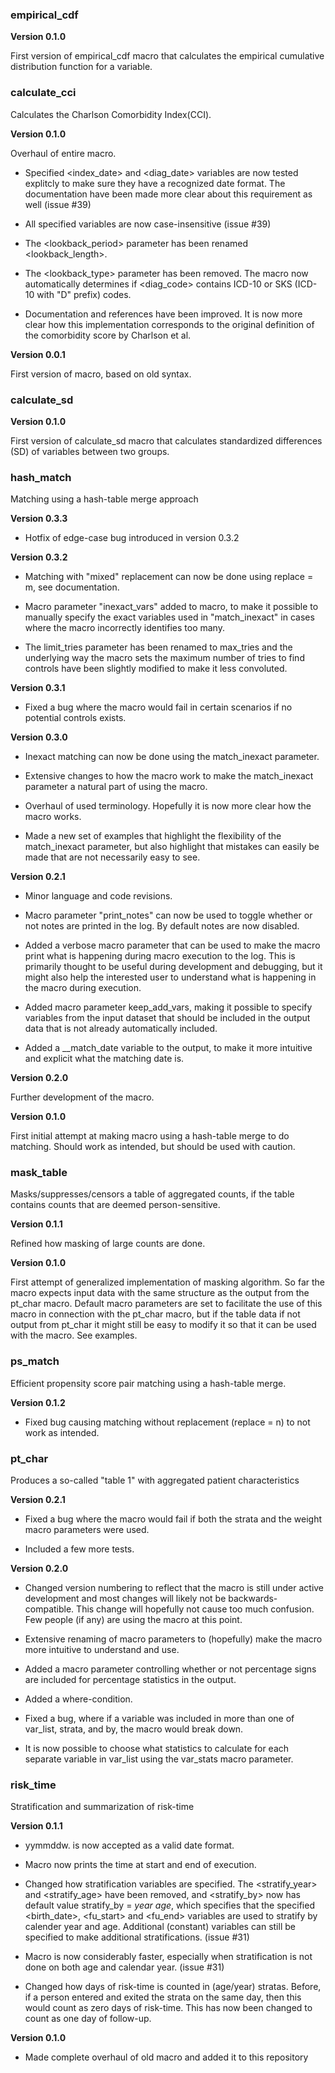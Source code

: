 ### empirical_cdf

**Version 0.1.0**

First version of empirical_cdf macro that calculates the empirical cumulative distribution function for a variable.

### calculate_cci

Calculates the Charlson Comorbidity Index(CCI).

**Version 0.1.0**

Overhaul of entire macro. 

- Specified <index_date> and <diag_date> variables are now tested explitcly to make sure they have a recognized
  date format. The documentation have been made more clear about this requirement as well (issue #39)
  
- All specified variables are now case-insensitive (issue #39)

- The <lookback_period> parameter has been renamed <lookback_length>.

- The <lookback_type> parameter has been removed. The macro now automatically determines if <diag_code> contains
  ICD-10 or SKS (ICD-10 with "D" prefix) codes.
  
- Documentation and references have been improved. It is now more clear how this implementation corresponds to the 
  original definition of the comorbidity score by Charlson et al.

**Version 0.0.1**

First version of macro, based on old syntax.


### calculate_sd

**Version 0.1.0**

First version of calculate_sd macro that calculates standardized differences (SD) of variables between two groups.

### hash_match

Matching using a hash-table merge approach

**Version 0.3.3**

- Hotfix of edge-case bug introduced in version 0.3.2

**Version 0.3.2**

- Matching with "mixed" replacement can now be done using replace = m, see documentation.

- Macro parameter "inexact_vars" added to macro, to make it possible to manually specify
the exact variables used in "match_inexact" in cases where the macro incorrectly
identifies too many.

- The limit_tries parameter has been renamed to max_tries and the underlying way the 
macro sets the maximum number of tries to find controls have been slightly modified to
make it less convoluted. 

**Version 0.3.1**

- Fixed a bug where the macro would fail in certain scenarios if no potential controls exists.


**Version 0.3.0**

- Inexact matching can now be done using the match_inexact parameter. 

- Extensive changes to how the macro work to make the match_inexact parameter
a natural part of using the macro. 

- Overhaul of used terminology. Hopefully it is now more clear how the macro works.

- Made a new set of examples that highlight the flexibility of the match_inexact 
parameter, but also highlight that mistakes can easily be made that are not
necessarily easy to see.


**Version 0.2.1**

- Minor language and code revisions.

- Macro parameter "print_notes" can now be used to toggle whether or not notes are 
printed in the log. By default notes are now disabled. 

- Added a verbose macro parameter that can be used to make the macro print what 
is happening during macro execution to the log. This is primarily thought to be 
useful during development and debugging, but it might also help the interested
user to understand what is happening in the macro during execution.

- Added macro parameter keep_add_vars, making it possible to specify variables from
the input dataset that should be included in the output data that is not already
automatically included.

- Added a __match_date variable to the output, to make it more intuitive and
explicit what the matching date is.
  
  
**Version 0.2.0**

Further development of the macro. 

**Version 0.1.0**

First initial attempt at making macro using a hash-table merge to do matching.
Should work as intended, but should be used with caution.



### mask_table

Masks/suppresses/censors a table of aggregated counts, if the table contains
counts that are deemed person-sensitive.

**Version 0.1.1**

Refined how masking of large counts are done. 

**Version 0.1.0**

First attempt of generalized implementation of masking algorithm. So far the 
macro expects input data with the same structure as the output from the pt_char 
macro. Default macro parameters are set to facilitate the use of this macro in 
connection with the pt_char macro, but if the table data if not output from 
pt_char it might still be easy to modify it so that it can be used with the
macro. See examples. 


### ps_match

Efficient propensity score pair matching using a hash-table merge.

**Version 0.1.2**

- Fixed bug causing matching without replacement (replace = n) to not work as intended.


### pt_char

Produces a so-called "table 1" with aggregated patient characteristics

**Version 0.2.1**

- Fixed a bug where the macro would fail if both the strata and the weight
  macro parameters were used.
  
- Included a few more tests.

**Version 0.2.0**

- Changed version numbering to reflect that the macro is still under active
  development and most changes will likely not be backwards-compatible.
  This change will hopefully not cause too much confusion. Few people (if any) 
  are using the macro at this point.
  
- Extensive renaming of macro parameters to (hopefully) make the macro more
  intuitive to understand and use.
  
- Added a macro parameter controlling whether or not percentage signs are 
  included for percentage statistics in the output.
  
- Added a where-condition.

- Fixed a bug, where if a variable was included in more than one of var_list,
  strata, and by, the macro would break down.
  
- It is now possible to choose what statistics to calculate for each separate
  variable in var_list using the var_stats macro parameter.
  
  
### risk_time
  
Stratification and summarization of risk-time
  

**Version 0.1.1**

- yymmddw. is now accepted as a valid date format.

- Macro now prints the time at start and end of execution.

- Changed how stratification variables are specified. The <stratify_year> and <stratify_age> 
  have been removed, and <stratify_by> now has default value stratify_by = _year_ _age_, 
  which specifies that the specified <birth_date>, <fu_start> and <fu_end> variables are used to
  stratify by calender year and age. Additional (constant) variables can still be specified to
  make additional stratifications. (issue #31)
  
- Macro is now considerably faster, especially when stratification is not done on both age and
  calendar year. (issue #31)

- Changed how days of risk-time is counted in (age/year) stratas. Before, if a person entered and exited the
  strata on the same day, then this would count as zero days of risk-time. This has now been changed to count as 
  one day of follow-up.
   

**Version 0.1.0**

- Made complete overhaul of old macro and added it to this repository 
